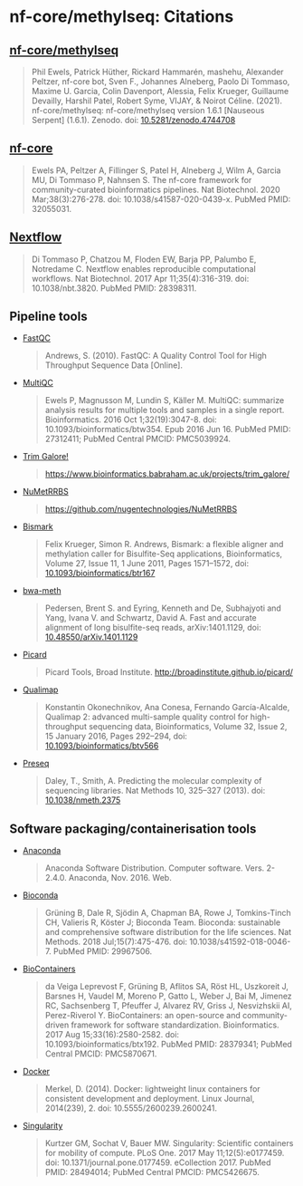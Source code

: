 # nf-core/methylseq: Citations

## [nf-core/methylseq](https://doi.org/10.5281/zenodo.1343417)

> Phil Ewels, Patrick Hüther, Rickard Hammarén, mashehu, Alexander Peltzer, nf-core bot, Sven F., Johannes Alneberg, Paolo Di Tommaso, Maxime U. Garcia, Colin Davenport, Alessia, Felix Krueger, Guillaume Devailly, Harshil Patel, Robert Syme, VIJAY, & Noirot Céline. (2021). nf-core/methylseq: nf-core/methylseq version 1.6.1 [Nauseous Serpent] (1.6.1). Zenodo. doi: [10.5281/zenodo.4744708](https://doi.org/10.5281/zenodo.4744708)

## [nf-core](https://pubmed.ncbi.nlm.nih.gov/32055031/)

> Ewels PA, Peltzer A, Fillinger S, Patel H, Alneberg J, Wilm A, Garcia MU, Di Tommaso P, Nahnsen S. The nf-core framework for community-curated bioinformatics pipelines. Nat Biotechnol. 2020 Mar;38(3):276-278. doi: 10.1038/s41587-020-0439-x. PubMed PMID: 32055031.

## [Nextflow](https://pubmed.ncbi.nlm.nih.gov/28398311/)

> Di Tommaso P, Chatzou M, Floden EW, Barja PP, Palumbo E, Notredame C. Nextflow enables reproducible computational workflows. Nat Biotechnol. 2017 Apr 11;35(4):316-319. doi: 10.1038/nbt.3820. PubMed PMID: 28398311.

## Pipeline tools

- [FastQC](https://www.bioinformatics.babraham.ac.uk/projects/fastqc/)

  > Andrews, S. (2010). FastQC: A Quality Control Tool for High Throughput Sequence Data [Online].

- [MultiQC](https://pubmed.ncbi.nlm.nih.gov/27312411/)

  > Ewels P, Magnusson M, Lundin S, Käller M. MultiQC: summarize analysis results for multiple tools and samples in a single report. Bioinformatics. 2016 Oct 1;32(19):3047-8. doi: 10.1093/bioinformatics/btw354. Epub 2016 Jun 16. PubMed PMID: 27312411; PubMed Central PMCID: PMC5039924.

- [Trim Galore!](https://www.bioinformatics.babraham.ac.uk/projects/trim_galore/)

  > <https://www.bioinformatics.babraham.ac.uk/projects/trim_galore/>

  <!-- TODO https://github.com/FelixKrueger/TrimGalore/issues/25 -->
  <!-- https://zenodo.org/records/7598955 -->

- [NuMetRRBS](https://github.com/nugentechnologies/NuMetRRBS)

  > <https://github.com/nugentechnologies/NuMetRRBS>

- [Bismark](https://doi.org/10.1093/bioinformatics/btr167)

  > Felix Krueger, Simon R. Andrews, Bismark: a flexible aligner and methylation caller for Bisulfite-Seq applications, Bioinformatics, Volume 27, Issue 11, 1 June 2011, Pages 1571–1572, doi: [10.1093/bioinformatics/btr167](https://doi.org/10.1093/bioinformatics/btr167)

- [bwa-meth](https://arxiv.org/abs/1401.1129)

  > Pedersen, Brent S. and Eyring, Kenneth and De, Subhajyoti and Yang, Ivana V. and Schwartz, David A. Fast and accurate alignment of long bisulfite-seq reads, arXiv:1401.1129, doi: [10.48550/arXiv.1401.1129](https://doi.org/10.48550/arXiv.1401.1129)

- [Picard](http://broadinstitute.github.io/picard/)

  > Picard Tools, Broad Institute. <http://broadinstitute.github.io/picard/>

- [Qualimap](https://doi.org/10.1093/bioinformatics/btv566)

  > Konstantin Okonechnikov, Ana Conesa, Fernando García-Alcalde, Qualimap 2: advanced multi-sample quality control for high-throughput sequencing data, Bioinformatics, Volume 32, Issue 2, 15 January 2016, Pages 292–294, doi: [10.1093/bioinformatics/btv566](https://doi.org/10.1093/bioinformatics/btv566)

- [Preseq](https://doi.org/10.1038/nmeth.2375)

  > Daley, T., Smith, A. Predicting the molecular complexity of sequencing libraries. Nat Methods 10, 325–327 (2013). doi: [10.1038/nmeth.2375](https://doi.org/10.1038/nmeth.2375)

## Software packaging/containerisation tools

- [Anaconda](https://anaconda.com)

  > Anaconda Software Distribution. Computer software. Vers. 2-2.4.0. Anaconda, Nov. 2016. Web.

- [Bioconda](https://pubmed.ncbi.nlm.nih.gov/29967506/)

  > Grüning B, Dale R, Sjödin A, Chapman BA, Rowe J, Tomkins-Tinch CH, Valieris R, Köster J; Bioconda Team. Bioconda: sustainable and comprehensive software distribution for the life sciences. Nat Methods. 2018 Jul;15(7):475-476. doi: 10.1038/s41592-018-0046-7. PubMed PMID: 29967506.

- [BioContainers](https://pubmed.ncbi.nlm.nih.gov/28379341/)

  > da Veiga Leprevost F, Grüning B, Aflitos SA, Röst HL, Uszkoreit J, Barsnes H, Vaudel M, Moreno P, Gatto L, Weber J, Bai M, Jimenez RC, Sachsenberg T, Pfeuffer J, Alvarez RV, Griss J, Nesvizhskii AI, Perez-Riverol Y. BioContainers: an open-source and community-driven framework for software standardization. Bioinformatics. 2017 Aug 15;33(16):2580-2582. doi: 10.1093/bioinformatics/btx192. PubMed PMID: 28379341; PubMed Central PMCID: PMC5870671.

- [Docker](https://dl.acm.org/doi/10.5555/2600239.2600241)

  > Merkel, D. (2014). Docker: lightweight linux containers for consistent development and deployment. Linux Journal, 2014(239), 2. doi: 10.5555/2600239.2600241.

- [Singularity](https://pubmed.ncbi.nlm.nih.gov/28494014/)

  > Kurtzer GM, Sochat V, Bauer MW. Singularity: Scientific containers for mobility of compute. PLoS One. 2017 May 11;12(5):e0177459. doi: 10.1371/journal.pone.0177459. eCollection 2017. PubMed PMID: 28494014; PubMed Central PMCID: PMC5426675.
